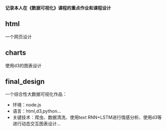 **记录本人在《数据可视化》课程的重点作业和课程设计**
## html
一个网页设计
## charts
使用d3的图表设计
## final_design
一个综合性大数据可视化作品：
- 环境：node.js
- 语言：html,d3,python...
- 关键技术：爬虫、数据清洗、使用text RNN+LSTM进行情感分析、使用d3等进行动态交互图表设计...
